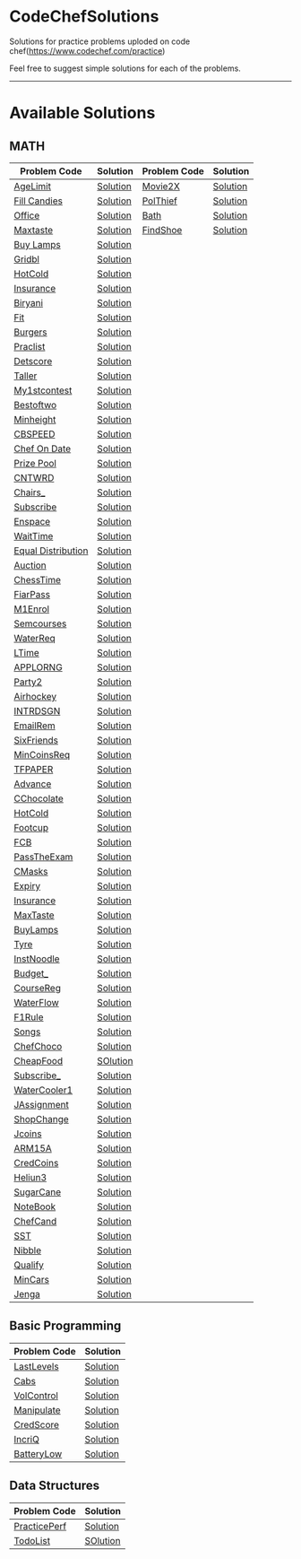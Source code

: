 # CodeChefSolutions
Solutions for practice problems uploded on code chef(https://www.codechef.com/practice)

Feel free to suggest simple solutions for each of the problems.

<hr>

# Available Solutions

## MATH

|Problem Code |Solution | Problem Code | Solution |
|-------------|---------|--------------|----------|
|[AgeLimit](https://www.codechef.com/submit/AGELIMIT) | [Solution](https://github.com/InTruder-Sec/CodeChefSolutions/blob/main/Math/Age-Limit.py) |[Movie2X](https://www.codechef.com/submit/MOVIE2X) | [Solution](https://github.com/InTruder-Sec/CodeChefSolutions/blob/main/Math/Movie2x.py) |
|[Fill Candies](https://www.codechef.com/submit/FILLCANDIES) | [Solution](https://github.com/InTruder-Sec/CodeChefSolutions/blob/main/Math/Fill-Candies.py) | [PolThief](https://www.codechef.com/submit/POLTHIEF) | [Solution](https://github.com/InTruder-Sec/CodeChefSolutions/blob/main/Math/Polthief.py) |
|[Office](https://www.codechef.com/submit/OFFICE) | [Solution](https://github.com/InTruder-Sec/CodeChefSolutions/blob/main/Math/office.py) | [Bath](https://www.codechef.com/submit/BATH) | [Solution](https://github.com/InTruder-Sec/CodeChefSolutions/blob/main/Math/Bath.py) |
|[Maxtaste](https://www.codechef.com/submit/MAXTASTE) | [Solution](https://github.com/InTruder-Sec/CodeChefSolutions/blob/main/Math/maxtaste.py) | [FindShoe](https://www.codechef.com/submit/FINDSHOES) | [Solution](https://github.com/InTruder-Sec/CodeChefSolutions/blob/main/Math/FindShoe.py)
|[Buy Lamps](https://www.codechef.com/submit/BUYLAMP) | [Solution](https://github.com/InTruder-Sec/CodeChefSolutions/blob/main/Math/buylamp.py) |
|[Gridbl](https://www.codechef.com/submit/GRIDBL) | [Solution](https://github.com/InTruder-Sec/CodeChefSolutions/blob/main/Math/GRIDBL.py) |
|[HotCold](https://www.codechef.com/submit/HOTCOLD) | [Solution](https://github.com/InTruder-Sec/CodeChefSolutions/blob/main/Math/hot-or-cold.py) |
|[Insurance](https://www.codechef.com/submit/INSURANCE) | [Solution](https://github.com/InTruder-Sec/CodeChefSolutions/blob/main/Math/Insurance.py) |
|[Biryani](https://www.codechef.com/submit/BIRYANI) | [Solution](https://github.com/InTruder-Sec/CodeChefSolutions/blob/main/Math/Biryani.py) |
|[Fit](https://www.codechef.com/submit/FIT) | [Solution](https://github.com/InTruder-Sec/CodeChefSolutions/blob/main/Math/Fitness.py)
|[Burgers](https://www.codechef.com/submit/BURGERS) | [Solution](https://github.com/InTruder-Sec/CodeChefSolutions/blob/main/Math/Burgers.py)
|[Praclist](https://www.codechef.com/submit/PRACLIST) | [Solution](https://github.com/InTruder-Sec/CodeChefSolutions/blob/main/Math/PARACLIST.py) |
|[Detscore](https://www.codechef.com/submit/DETSCORE) | [Solution](https://github.com/InTruder-Sec/CodeChefSolutions/blob/main/Math/Determine-the-score.py) |
|[Taller](https://www.codechef.com/submit/TALLER) | [Solution](https://github.com/InTruder-Sec/CodeChefSolutions/blob/main/Math/Taller.py) |
|[My1stcontest](https://www.codechef.com/submit/MY1STCONTEST) | [Solution](https://github.com/InTruder-Sec/CodeChefSolutions/blob/main/Math/my1stcontest.py) |
|[Bestoftwo](https://www.codechef.com/submit/BESTOFTWO) | [Solution](https://github.com/InTruder-Sec/CodeChefSolutions/blob/main/Math/Bestoftwo.py) |
|[Minheight](https://www.codechef.com/submit/MINHEIGHT) | [Solution](https://github.com/InTruder-Sec/CodeChefSolutions/blob/main/Math/minheight.py)
|[CBSPEED](https://www.codechef.com/submit/CBSPEED) | [Solution](https://github.com/InTruder-Sec/CodeChefSolutions/blob/main/Math/cbspeed.py) |
|[Chef On Date](https://www.codechef.com/submit/CHEFONDATE) | [Solution](https://github.com/InTruder-Sec/CodeChefSolutions/blob/main/Math/chefondate.py) |
|[Prize Pool](https://www.codechef.com/submit/PRIZEPOOL) | [Solution](https://github.com/InTruder-Sec/CodeChefSolutions/blob/main/Math/prizepool.py) |
|[CNTWRD](https://www.codechef.com/submit/CNTWRD) | [Solution](https://github.com/InTruder-Sec/CodeChefSolutions/blob/main/Math/cntwrd.py) |
|[Chairs_](https://www.codechef.com/submit/CHAIRS_) | [Solution](https://github.com/InTruder-Sec/CodeChefSolutions/blob/main/Math/chairs-requirements.py) |
|[Subscribe](https://www.codechef.com/submit/SUBSCRIBE) | [Solution](https://github.com/InTruder-Sec/CodeChefSolutions/blob/main/Math/subscribe.py) |
|[Enspace](https://www.codechef.com/submit/ENSPACE) | [Solution](https://github.com/InTruder-Sec/CodeChefSolutions/blob/main/Math/Enough-Space.py) |
|[WaitTime](https://www.codechef.com/submit/WAITTIME) | [Solution](https://github.com/InTruder-Sec/CodeChefSolutions/blob/main/Math/waiting-time.py) |
|[Equal Distribution](https://www.codechef.com/submit/EQUALDIST) | [Solution](https://github.com/InTruder-Sec/CodeChefSolutions/blob/main/Math/Equal-distribution.py) |
|[Auction](https://www.codechef.com/submit/AUCTION) | [Solution](https://github.com/InTruder-Sec/CodeChefSolutions/blob/main/Math/Auction.py) |
|[ChessTime](https://www.codechef.com/submit/CHESSTIME) | [Solution](https://github.com/InTruder-Sec/CodeChefSolutions/blob/main/Math/Chess-time.py) |
|[FiarPass](https://www.codechef.com/submit/FAIRPASS) | [Solution](https://github.com/InTruder-Sec/CodeChefSolutions/blob/main/Math/fairpass.py) |
|[M1Enrol](https://www.codechef.com/submit/M1ENROL) | [Solution](https://github.com/InTruder-Sec/CodeChefSolutions/blob/main/Math/math1.py) |
|[Semcourses](https://www.codechef.com/submit/SEMCOURSES) | [Solution](https://github.com/InTruder-Sec/CodeChefSolutions/blob/main/Math/semcourses.py) |
|[WaterReq](https://www.codechef.com/submit/WATERREQ) | [Solution](https://github.com/InTruder-Sec/CodeChefSolutions/blob/main/Math/waterreq.py) |
|[LTime](https://www.codechef.com/submit/LTIME) | [Solution](https://github.com/InTruder-Sec/CodeChefSolutions/blob/main/Math/lunchtime.py) |
|[APPLORNG](https://www.codechef.com/submit/APPLORNG) | [Solution](https://github.com/InTruder-Sec/CodeChefSolutions/blob/main/Math/apples-and-oranges.py) |
|[Party2](https://www.codechef.com/submit/PARTY2) | [Solution](https://github.com/InTruder-Sec/CodeChefSolutions/blob/main/Math/party2.py) |
|[Airhockey](https://www.codechef.com/submit/AIRHOCKEY) | [Solution](https://github.com/InTruder-Sec/CodeChefSolutions/blob/main/Math/airhockey.py) |
|[INTRDSGN](https://www.codechef.com/submit/INTRDSGN) | [Solution](https://github.com/InTruder-Sec/CodeChefSolutions/blob/main/Math/Interior%20Design.py) |
|[EmailRem](https://www.codechef.com/submit/EMAILREM) | [Solution](https://github.com/InTruder-Sec/CodeChefSolutions/blob/main/Math/emailrem.py) |
|[SixFriends](https://www.codechef.com/submit/SIXFRIENDS) | [Solution](https://github.com/InTruder-Sec/CodeChefSolutions/blob/main/Math/sixfriends.py) |
|[MinCoinsReq](https://www.codechef.com/submit/MINCOINSREQ) | [Solution](https://github.com/InTruder-Sec/CodeChefSolutions/blob/main/Math/mincoinsreq.py) |
|[TFPAPER](https://www.codechef.com/submit/TFPAPER) | [Solution](https://github.com/InTruder-Sec/CodeChefSolutions/blob/main/Math/True%20and%20False.py) |
|[Advance](https://www.codechef.com/submit/ADVANCE) | [Solution](https://github.com/InTruder-Sec/CodeChefSolutions/blob/main/Math/advance.py) |
|[CChocolate](https://www.codechef.com/submit/CCHOCOLATES) | [Solution](https://github.com/InTruder-Sec/CodeChefSolutions/blob/main/Math/cchocolate.py) |
|[HotCold](https://www.codechef.com/submit/HOTCOLD) | [Solution](https://github.com/InTruder-Sec/CodeChefSolutions/blob/main/Math/hot-or-cold.py) |
|[Footcup](https://www.codechef.com/submit/FOOTCUP) | [Solution](https://github.com/InTruder-Sec/CodeChefSolutions/blob/main/Math/footcup.py) |
|[FCB](https://www.codechef.com/submit/FBC) | [Solution](https://github.com/InTruder-Sec/CodeChefSolutions/blob/main/Math/fbc.py) |
|[PassTheExam](https://www.codechef.com/submit/PASSTHEEXAM) | [Solution](https://github.com/InTruder-Sec/CodeChefSolutions/blob/main/Math/passtheexam.py) |
|[CMasks](https://www.codechef.com/submit/CMASKS) | [Solution](https://github.com/InTruder-Sec/CodeChefSolutions/blob/main/Math/cmasks.py) |
|[Expiry](https://www.codechef.com/submit/EXPIRY) | [Solution](https://github.com/InTruder-Sec/CodeChefSolutions/blob/main/Math/expiry.py) |
|[Insurance](https://www.codechef.com/submit/INSURANCE) | [Solution](https://github.com/InTruder-Sec/CodeChefSolutions/blob/main/Math/Insurance.py) |
|[MaxTaste](https://www.codechef.com/submit/MAXTASTE) | [Solution](https://github.com/InTruder-Sec/CodeChefSolutions/blob/main/Math/maxtaste.py) |
|[BuyLamps](https://www.codechef.com/submit/BUYLAMP) | [Solution](https://github.com/InTruder-Sec/CodeChefSolutions/blob/main/Math/buylamp.py) |
|[Tyre](https://www.codechef.com/submit/TYRE) | [Solution](https://github.com/InTruder-Sec/CodeChefSolutions/blob/main/Math/tyre.py) |
|[InstNoodle](https://www.codechef.com/submit/INSTNOODLE) | [Solution](https://github.com/InTruder-Sec/CodeChefSolutions/blob/main/Math/instnoodle.py) |
|[Budget_](https://www.codechef.com/submit/BUDGET_) | [Solution](https://github.com/InTruder-Sec/CodeChefSolutions/blob/main/Math/budget.py) |
|[CourseReg](https://www.codechef.com/submit/COURSEREG) | [Solution](https://github.com/InTruder-Sec/CodeChefSolutions/blob/main/Math/Coursereg.py) |
|[WaterFlow](https://www.codechef.com/submit/WATERFLOW) | [Solution](https://github.com/InTruder-Sec/CodeChefSolutions/blob/main/Math/Waterflow.py) |
|[F1Rule](https://www.codechef.com/submit/F1RULE) | [Solution](https://github.com/InTruder-Sec/CodeChefSolutions/blob/main/Math/F1Rule.py) |
|[Songs](https://www.codechef.com/submit/SONGS) | [Solution](https://github.com/InTruder-Sec/CodeChefSolutions/blob/main/Math/Songs.py) |
|[ChefChoco](https://www.codechef.com/submit/CHEFCHOCO) | [Solution](https://github.com/InTruder-Sec/CodeChefSolutions/blob/main/Math/ChefChoco.py) |
|[CheapFood](https://www.codechef.com/submit/CHEAPFOOD) | [SOlution](https://github.com/InTruder-Sec/CodeChefSolutions/blob/main/Math/Cheapfood.py) |
|[Subscribe_](https://www.codechef.com/submit/SUBSCRIBE_) | [Solution](https://github.com/InTruder-Sec/CodeChefSolutions/blob/main/Math/Subscribe_.py) |
|[WaterCooler1](https://www.codechef.com/submit/WATERCOOLER1) | [Solution](https://github.com/InTruder-Sec/CodeChefSolutions/blob/main/Math/WaterCooler1.py) |
|[JAssignment](https://www.codechef.com/submit/JASSIGNMENTS) | [Solution](https://github.com/InTruder-Sec/CodeChefSolutions/blob/main/Math/Jassignment.py) |
|[ShopChange](https://www.codechef.com/submit/SHOPCHANGE) | [Solution](https://github.com/InTruder-Sec/CodeChefSolutions/blob/main/Math/ShopChange.py) |
|[Jcoins](https://www.codechef.com/submit/JCOINS) | [Solution](https://github.com/InTruder-Sec/CodeChefSolutions/blob/main/Math/Jcoins.py) |
|[ARM15A](https://www.codechef.com/submit/AMR15A) | [Solution](https://github.com/InTruder-Sec/CodeChefSolutions/blob/main/Math/Arm15A.py) |
|[CredCoins](https://www.codechef.com/submit/CREDCOINS) | [Solution](https://github.com/InTruder-Sec/CodeChefSolutions/blob/main/Math/Credcoins.py) |
|[Heliun3](https://www.codechef.com/submit/HELIUM3) | [Solution](https://github.com/InTruder-Sec/CodeChefSolutions/blob/main/Math/Helium3.py) |
|[SugarCane](https://www.codechef.com/submit/SUGARCANE) | [Solution](https://github.com/InTruder-Sec/CodeChefSolutions/blob/main/Math/Sugarcane.py) |
|[NoteBook](https://www.codechef.com/submit/NOTEBOOK) | [Solution](https://github.com/InTruder-Sec/CodeChefSolutions/blob/main/Math/NoteBook.py) |
|[ChefCand](https://www.codechef.com/submit/CHEFCAND) | [Solution](https://github.com/InTruder-Sec/CodeChefSolutions/blob/main/Math/ChefCand.py) |
|[SST](https://www.codechef.com/submit/SST) | [Solution](https://github.com/InTruder-Sec/CodeChefSolutions/blob/main/Math/SST.py) |
|[Nibble](https://www.codechef.com/submit/NIBBLE) | [Solution](https://github.com/InTruder-Sec/CodeChefSolutions/blob/main/Math/Nibble.py) |
|[Qualify](https://www.codechef.com/submit/QUALIFY) | [Solution](https://github.com/InTruder-Sec/CodeChefSolutions/blob/main/Math/Qualify.py) |
|[MinCars](https://www.codechef.com/submit/MINCARS) | [Solution](https://github.com/InTruder-Sec/CodeChefSolutions/blob/main/Math/MinCars.py) |
|[Jenga](https://www.codechef.com/submit/JENGA) | [Solution](https://github.com/InTruder-Sec/CodeChefSolutions/blob/main/Math/Jenga.py) |





## Basic Programming

|Problem Code |Solution |
|-------------|---------|
|[LastLevels](https://www.codechef.com/submit/LASTLEVELS) | [Solution](https://github.com/InTruder-Sec/CodeChefSolutions/blob/main/Basic%20Programming/The%20Last%20Level.py) |
|[Cabs](https://www.codechef.com/submit/CABS) | [Solution](https://github.com/InTruder-Sec/CodeChefSolutions/blob/main/Basic%20Programming/cabs.py) |
|[VolControl](https://www.codechef.com/submit/VOLCONTROL) | [Solution](https://github.com/InTruder-Sec/CodeChefSolutions/blob/main/Basic%20Programming/volcontrol.py) |
|[Manipulate](https://www.codechef.com/submit/MANIPULATE) | [Solution](https://github.com/InTruder-Sec/CodeChefSolutions/blob/main/Basic%20Programming/manipulate.py) |
|[CredScore](https://www.codechef.com/submit/CREDSCORE) | [Solution](https://github.com/InTruder-Sec/CodeChefSolutions/blob/main/Basic%20Programming/Credscore.py) |
|[IncriQ](https://www.codechef.com/submit/INCRIQ) | [Solution](https://github.com/InTruder-Sec/CodeChefSolutions/blob/main/Math/Incriq.py) |
|[BatteryLow](https://www.codechef.com/submit/BATTERYLOW) | [Solution](https://github.com/InTruder-Sec/CodeChefSolutions/blob/main/Basic%20Programming/Batterylow.py)




## Data Structures

|Problem Code |Solution |
|-------------|---------|
|[PracticePerf](https://www.codechef.com/submit/PRACTICEPERF) | [Solution](https://github.com/InTruder-Sec/CodeChefSolutions/blob/main/Array/practiceperf.py) |
|[TodoList](https://www.codechef.com/submit/TODOLIST) |[SOlution](https://github.com/InTruder-Sec/CodeChefSolutions/blob/main/Array/ToDoList.py) |
